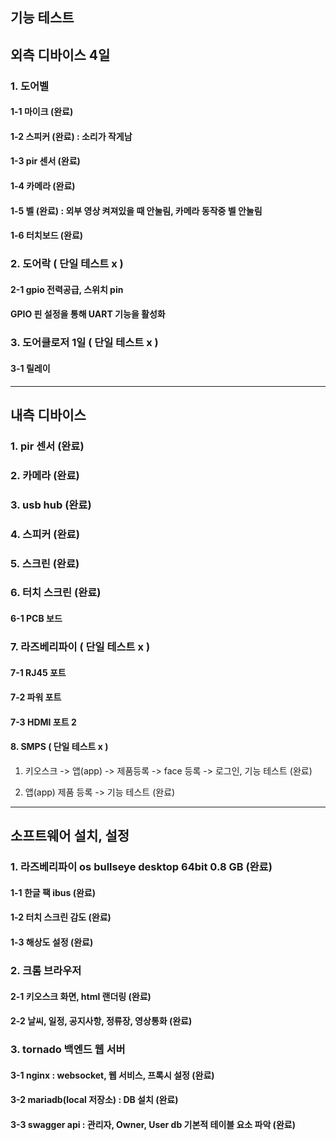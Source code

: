 ## 기능 테스트

## 외측 디바이스  4일



### 1. 도어벨                              

#### 1-1 마이크                            (완료)

#### 1-2 스피커                            (완료)  : 소리가 작게남

#### 1-3 pir 센서                         (완료)

#### 1-4 카메라                            (완료)

#### 1-5 벨                               (완료) : 외부 영상 켜져있을 때 안눌림, 카메라 동작중 벨 안눌림

#### 1-6 터치보드                           (완료) 



### 2. 도어락  ( 단일 테스트 x )

#### 2-1 gpio 전력공급, 스위치 pin 

#### GPIO 핀 설정을 통해 UART 기능을 활성화



### 3. 도어클로저  1일 ( 단일 테스트 x )

#### 3-1 릴레이


---


## 내측 디바이스   


### 1. pir 센서                           (완료) 



### 2. 카메라                              (완료) 



### 3. usb hub                            (완료) 



### 4. 스피커                               (완료) 



### 5. 스크린                              (완료) 



### 6. 터치 스크린                          (완료)

#### 6-1 PCB 보드


### 7. 라즈베리파이            ( 단일 테스트 x )

#### 7-1 RJ45 포트

#### 7-2 파워 포트

#### 7-3 HDMI 포트 2


#### 8. SMPS               ( 단일 테스트 x )


1. 키오스크 -> 앱(app) -> 제품등록 -> face 등록 -> 로그인, 기능 테스트                           (완료)

2. 앱(app) 제품 등록 -> 기능 테스트                                                         (완료)

---

## 소프트웨어 설치, 설정

### 1. 라즈베리파이 os bullseye desktop 64bit 0.8 GB  (완료)

#### 1-1 한글 팩 ibus                               (완료)

#### 1-2 터치 스크린 감도                             (완료)

#### 1-3 해상도 설정                                 (완료)




### 2. 크롬 브라우저

#### 2-1 키오스크 화면, html 랜더링                                       (완료)

#### 2-2 날씨, 일정, 공지사항, 정류장, 영상통화                              (완료)




### 3. tornado  백엔드 웹 서버

#### 3-1 nginx : websocket, 웹 서비스, 프록시 설정                           (완료)

#### 3-2 mariadb(local 저장소) : DB 설치                                   (완료)

#### 3-3 swagger api : 관리자, Owner, User db 기본적 테이블 요소 파악          (완료)










